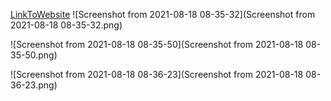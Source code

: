 <a href="https://database-happyfarmer.herokuapp.com/inventory.php">LinkToWebsite</a>
![Screenshot from 2021-08-18 08-35-32](Screenshot from 2021-08-18 08-35-32.png)

![Screenshot from 2021-08-18 08-35-50](Screenshot from 2021-08-18 08-35-50.png)

![Screenshot from 2021-08-18 08-36-23](Screenshot from 2021-08-18 08-36-23.png)